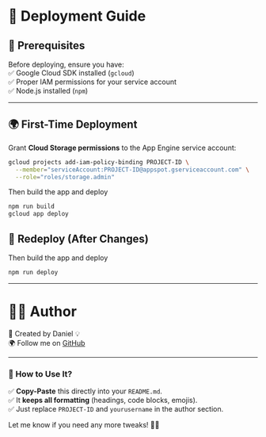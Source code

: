 # 🚀 Deployment Guide

## 🌟 Prerequisites
Before deploying, ensure you have:  
✅ Google Cloud SDK installed (`gcloud`)  
✅ Proper IAM permissions for your service account  
✅ Node.js installed (`npm`)

---

## 🌍 First-Time Deployment
Grant **Cloud Storage permissions** to the App Engine service account:

```sh
gcloud projects add-iam-policy-binding PROJECT-ID \
  --member="serviceAccount:PROJECT-ID@appspot.gserviceaccount.com" \
  --role="roles/storage.admin"
```

Then build the app and deploy
```sh
npm run build
gcloud app deploy
```

## 🔄 Redeploy (After Changes)
Then build the app and deploy
```sh
npm run deploy
```

---

# 👨‍💻 Author
👋 Created by Daniel 💡    
🌍 Follow me on [GitHub](https://github.com/danielLutziger)

---

### **📌 How to Use It?**
✅ **Copy-Paste** this directly into your `README.md`.  
✅ It **keeps all formatting** (headings, code blocks, emojis).  
✅ Just replace `PROJECT-ID` and `yourusername` in the author section.

Let me know if you need any more tweaks! 🚀🔥

